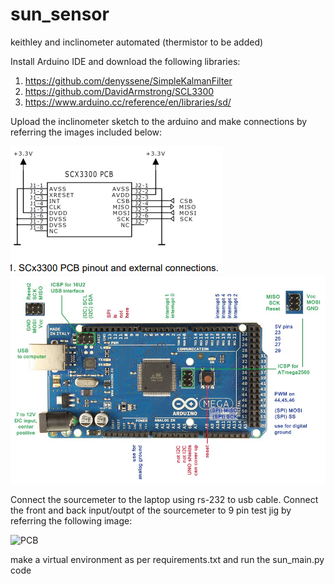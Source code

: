 # sun_sensor
keithley and inclinometer automated (thermistor to be added)

Install Arduino IDE and download the following libraries: 
1) https://github.com/denyssene/SimpleKalmanFilter
2) https://github.com/DavidArmstrong/SCL3300
3) https://www.arduino.cc/reference/en/libraries/sd/

Upload the inclinometer sketch to the arduino and make connections by referring the images included below:

![SLC3300](./references/SCL3300.png)
![Arduino_mega](./references/Arduino_mega.jpeg)  

Connect the sourcemeter to the laptop using rs-232 to usb cable. 
Connect the front and back input/outpt of the sourcemeter to 9 pin test jig by referring the following image: 

![PCB](./references/pcb.jpg)

make a virtual environment as per requirements.txt and run the sun_main.py code
